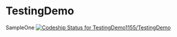 TestingDemo
===========

SampleOne
[ ![Codeship Status for TestingDemo1155/TestingDemo](https://codeship.io/projects/2f3011e0-464f-0132-bb04-22369f87166c/status)](https://codeship.io/projects/45257)
